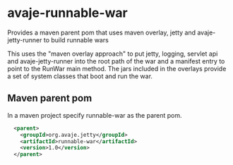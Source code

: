 avaje-runnable-war
==================

Provides a maven parent pom that uses maven overlay, jetty and avaje-jetty-runner to build runnable wars 


This uses the "maven overlay approach" to put jetty, logging, servlet api and avaje-jetty-runner
into the root path of the war and a manifest entry to point to the RunWar main method. The jars 
included in the overlays provide a set of system classes that boot and run the war.
   

Maven parent pom
----------------
In a maven project specify runnable-war as the parent pom.


```xml
  <parent>
    <groupId>org.avaje.jetty</groupId>
    <artifactId>runnable-war</artifactId>
    <version>1.0</version>
  </parent>
```  
